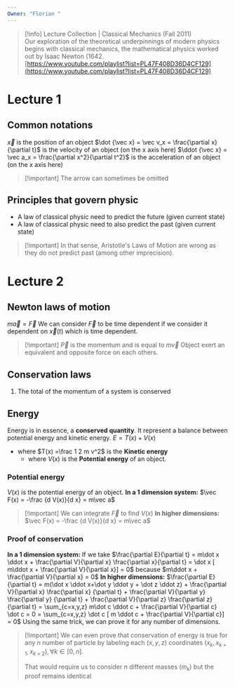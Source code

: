 ```yaml
---
Owner: "Florian "
---
```

> [!info] Lecture Collection | Classical Mechanics (Fall 2011)  
> Our exploration of the theoretical underpinnings of modern physics begins with classical mechanics, the mathematical physics worked out by Isaac Newton (1642.  
> [https://www.youtube.com/playlist?list=PL47F408D36D4CF129](https://www.youtube.com/playlist?list=PL47F408D36D4CF129)  
# Lecture 1
## Common notations
$\vec x$ is the position of an object
$\dot {\vec x} = \vec v_x = \frac{\partial x}{\partial t}$ is the velocity of an object (on the x axis here)
$\ddot {\vec x} = \vec a_x = \frac{\partial x^2}{\partial t^2}$ is the acceleration of an object (on the x axis here)

> [!important] The arrow can sometimes be omitted
## Principles that govern physic
- A law of classical physic need to predict the future (given current state)
- A law of classical physic need to also predict the past (given current state)

> [!important] In that sense, Aristotle's Laws of Motion are wrong as they do not predict past (among other imprecision).
# Lecture 2
## Newton laws of motion
$m\vec{a} = \vec{F}$
We can consider $\vec F$ to be time dependent if we consider it dependent on $\vec x(t)$ which is time dependent.

> [!important] $\vec{P}$ is the momentum and is equal to $m\vec{v}$
Object exert an equivalent and opposite force on each others.
## Conservation laws
1. The total of the momentum of a system is conserved
## Energy
Energy is in essence, a **conserved quantity**. It represent a balance between potential energy and kinetic energy.
$E = T(x) + V(x)$
- where $T(x) =\frac 1 2 m v^2$ is the **Kinetic energy**
    - where $V(x)$ is the **Potential energy** of an object.
### Potential energy
$V(x)$ is the potential energy of an object.
**In a 1 dimension system:**
$\vec F(x) = -\frac {d V(x)}{d x} = m\vec a$

> [!important] We can integrate $\vec F$ to find $V(x)$
**In higher dimensions:**
$\vec F(x) = -\frac {d V(x)}{d x} = m\vec a$
### Proof of conservation
**In a 1 dimension system:**
If we take $\frac{\partial E}{\partial t} = m\dot x \ddot x + \frac{\partial V}{\partial x} \frac{\partial x}{\partial t} = \dot x [ m\ddot x + \frac{\partial V}{\partial x}] = 0$ because $m\ddot x + \frac{\partial V}{\partial x} = 0$
**In higher dimensions:**
$\frac{\partial E}{\partial t} = m(\dot x \ddot x+\dot y \ddot y + \dot z \ddot z) + \frac{\partial V}{\partial x} \frac{\partial x} {\partial t} + \frac{\partial V}{\partial y} \frac{\partial y} {\partial t} + \frac{\partial V}{\partial z} \frac{\partial z} {\partial t} = \sum_{c=x,y,z} m\dot c \ddot c + \frac{\partial V}{\partial c} \dot c = 0 = \sum_{c=x,y,z} \dot c [ m \ddot c + \frac{\partial V}{\partial c}] = 0$
Using the same trick, we can prove it for any number of dimensions.

> [!important] We can even prove that conservation of energy is true for any $n$ number of particle by labeling each $(x,y,z)$ coordinates $(x_k, x_{k+1}, x_{k+2}), \forall k \in [0,n]$.
> 
> That would require us to consider $n$ different masses ($m_k$) but the proof remains identical